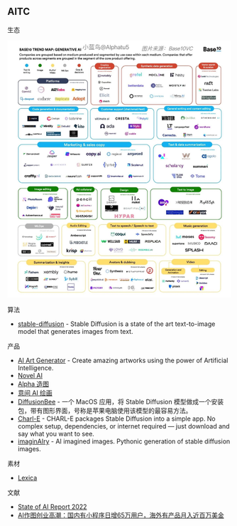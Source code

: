 ## AITC

生态

![aitc.jpeg](./aitc.jpeg)

算法

- [stable-diffusion](https://huggingface.co/spaces/stabilityai/stable-diffusion) - Stable Diffusion is a state of the art text-to-image model that generates images from text.

产品

- [AI Art Generator](https://creator.nightcafe.studio/) - Create amazing artworks using the power of Artificial Intelligence.
- [Novel AI](https://novelai.net/)
- [Alpha 造图](https://www.iplaysoft.com/alpha-zaotu.html)
- [意间 AI 绘画](http://yjai.ai-galaxy.com/)
- [DiffusionBee](https://diffusionbee.com/) - 一个 MacOS 应用，将 Stable Diffusion 模型做成一个安装包，带有图形界面，号称是苹果电脑使用该模型的最容易方法。
- [Charl-E](https://www.charl-e.com/) - CHARL-E packages Stable Diffusion into a simple app. No complex setup, dependencies, or internet required — just download and say what you want to see.
- [imaginAIry](https://github.com/brycedrennan/imaginAIry) - AI imagined images. Pythonic generation of stable diffusion images.

素材

- [Lexica](https://lexica.art/?)

文献

- [State of AI Report 2022](https://www.stateof.ai/)
- [AI作图创业高潮：国内有小程序日增65万用户，海外有产品月入近百万美金](https://www.baijing.cn/article/41647)
